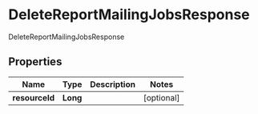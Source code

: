 

# DeleteReportMailingJobsResponse

DeleteReportMailingJobsResponse
## Properties

Name | Type | Description | Notes
------------ | ------------- | ------------- | -------------
**resourceId** | **Long** |  |  [optional]



